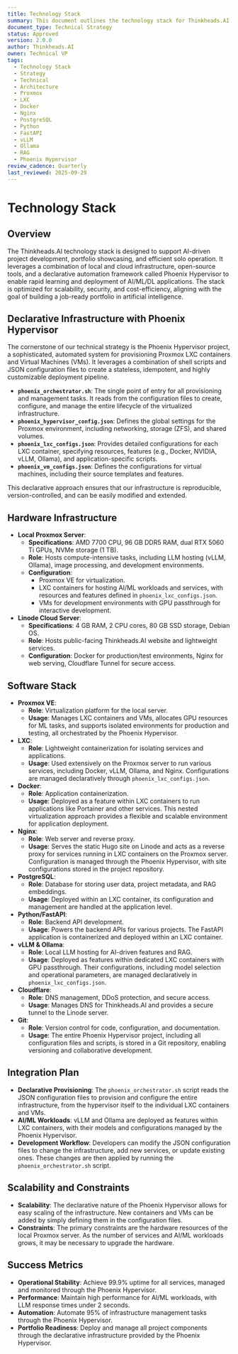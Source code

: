 ```yaml
---
title: Technology Stack
summary: This document outlines the technology stack for Thinkheads.AI, including hardware infrastructure, software stack, integration plan, and scalability considerations, with a focus on the declarative infrastructure provided by the Phoenix Hypervisor project.
document_type: Technical Strategy
status: Approved
version: 2.0.0
author: Thinkheads.AI
owner: Technical VP
tags:
  - Technology Stack
  - Strategy
  - Technical
  - Architecture
  - Proxmox
  - LXC
  - Docker
  - Nginx
  - PostgreSQL
  - Python
  - FastAPI
  - vLLM
  - Ollama
  - RAG
  - Phoenix Hypervisor
review_cadence: Quarterly
last_reviewed: 2025-09-29
---
```

# Technology Stack

## Overview
The Thinkheads.AI technology stack is designed to support AI-driven project development, portfolio showcasing, and efficient solo operation. It leverages a combination of local and cloud infrastructure, open-source tools, and a declarative automation framework called Phoenix Hypervisor to enable rapid learning and deployment of AI/ML/DL applications. The stack is optimized for scalability, security, and cost-efficiency, aligning with the goal of building a job-ready portfolio in artificial intelligence.

## Declarative Infrastructure with Phoenix Hypervisor
The cornerstone of our technical strategy is the Phoenix Hypervisor project, a sophisticated, automated system for provisioning Proxmox LXC containers and Virtual Machines (VMs). It leverages a combination of shell scripts and JSON configuration files to create a stateless, idempotent, and highly customizable deployment pipeline.

- **`phoenix_orchestrator.sh`**: The single point of entry for all provisioning and management tasks. It reads from the configuration files to create, configure, and manage the entire lifecycle of the virtualized infrastructure.
- **`phoenix_hypervisor_config.json`**: Defines the global settings for the Proxmox environment, including networking, storage (ZFS), and shared volumes.
- **`phoenix_lxc_configs.json`**: Provides detailed configurations for each LXC container, specifying resources, features (e.g., Docker, NVIDIA, vLLM, Ollama), and application-specific scripts.
- **`phoenix_vm_configs.json`**: Defines the configurations for virtual machines, including their source templates and features.

This declarative approach ensures that our infrastructure is reproducible, version-controlled, and can be easily modified and extended.

## Hardware Infrastructure
- **Local Proxmox Server**:
  - **Specifications**: AMD 7700 CPU, 96 GB DDR5 RAM, dual RTX 5060 Ti GPUs, NVMe storage (1 TB).
  - **Role**: Hosts compute-intensive tasks, including LLM hosting (vLLM, Ollama), image processing, and development environments.
  - **Configuration**:
    - Proxmox VE for virtualization.
    - LXC containers for hosting AI/ML workloads and services, with resources and features defined in `phoenix_lxc_configs.json`.
    - VMs for development environments with GPU passthrough for interactive development.
- **Linode Cloud Server**:
  - **Specifications**: 4 GB RAM, 2 CPU cores, 80 GB SSD storage, Debian OS.
  - **Role**: Hosts public-facing Thinkheads.AI website and lightweight services.
  - **Configuration**: Docker for production/test environments, Nginx for web serving, Cloudflare Tunnel for secure access.

## Software Stack
- **Proxmox VE**:
  - **Role**: Virtualization platform for the local server.
  - **Usage**: Manages LXC containers and VMs, allocates GPU resources for ML tasks, and supports isolated environments for production and testing, all orchestrated by the Phoenix Hypervisor.
- **LXC**:
    - **Role**: Lightweight containerization for isolating services and applications.
    - **Usage**: Used extensively on the Proxmox server to run various services, including Docker, vLLM, Ollama, and Nginx. Configurations are managed declaratively through `phoenix_lxc_configs.json`.
- **Docker**:
  - **Role**: Application containerization.
  - **Usage**: Deployed as a feature within LXC containers to run applications like Portainer and other services. This nested virtualization approach provides a flexible and scalable environment for application deployment.
- **Nginx**:
  - **Role**: Web server and reverse proxy.
  - **Usage**: Serves the static Hugo site on Linode and acts as a reverse proxy for services running in LXC containers on the Proxmox server. Configuration is managed through the Phoenix Hypervisor, with site configurations stored in the project repository.
- **PostgreSQL**:
  - **Role**: Database for storing user data, project metadata, and RAG embeddings.
  - **Usage**: Deployed within an LXC container, its configuration and management are handled at the application level.
- **Python/FastAPI**:
  - **Role**: Backend API development.
  - **Usage**: Powers the backend APIs for various projects. The FastAPI application is containerized and deployed within an LXC container.
- **vLLM & Ollama**:
  - **Role**: Local LLM hosting for AI-driven features and RAG.
  - **Usage**: Deployed as features within dedicated LXC containers with GPU passthrough. Their configurations, including model selection and operational parameters, are managed declaratively in `phoenix_lxc_configs.json`.
- **Cloudflare**:
  - **Role**: DNS management, DDoS protection, and secure access.
  - **Usage**: Manages DNS for Thinkheads.AI and provides a secure tunnel to the Linode server.
- **Git**:
  - **Role**: Version control for code, configuration, and documentation.
  - **Usage**: The entire Phoenix Hypervisor project, including all configuration files and scripts, is stored in a Git repository, enabling versioning and collaborative development.

## Integration Plan
- **Declarative Provisioning**: The `phoenix_orchestrator.sh` script reads the JSON configuration files to provision and configure the entire infrastructure, from the hypervisor itself to the individual LXC containers and VMs.
- **AI/ML Workloads**: vLLM and Ollama are deployed as features within LXC containers, with their models and configurations managed by the Phoenix Hypervisor.
- **Development Workflow**: Developers can modify the JSON configuration files to change the infrastructure, add new services, or update existing ones. These changes are then applied by running the `phoenix_orchestrator.sh` script.

## Scalability and Constraints
- **Scalability**: The declarative nature of the Phoenix Hypervisor allows for easy scaling of the infrastructure. New containers and VMs can be added by simply defining them in the configuration files.
- **Constraints**: The primary constraints are the hardware resources of the local Proxmox server. As the number of services and AI/ML workloads grows, it may be necessary to upgrade the hardware.

## Success Metrics
- **Operational Stability**: Achieve 99.9% uptime for all services, managed and monitored through the Phoenix Hypervisor.
- **Performance**: Maintain high performance for AI/ML workloads, with LLM response times under 2 seconds.
- **Automation**: Automate 95% of infrastructure management tasks through the Phoenix Hypervisor.
- **Portfolio Readiness**: Deploy and manage all project components through the declarative infrastructure provided by the Phoenix Hypervisor.

